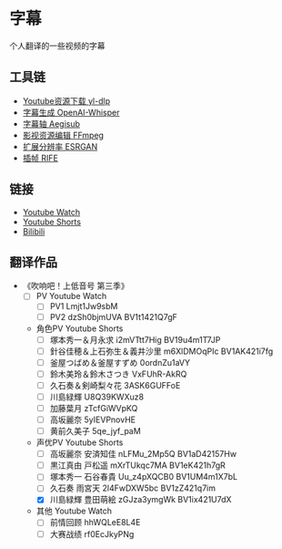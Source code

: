# 字幕

个人翻译的一些视频的字幕

## 工具链

- [Youtube资源下载 yl-dlp](https://github.com/yt-dlp/yt-dlp)
- [字幕生成 OpenAI-Whisper](https://github.com/ggerganov/whisper.cpp)
- [字幕轴 Aegisub](https://github.com/arch1t3cht/Aegisub)
- [影视资源编辑 FFmpeg](https://github.com/FFmpeg/FFmpeg)
- [扩展分辨率 ESRGAN](https://github.com/xinntao/Real-ESRGAN/)
- [插帧 RIFE](https://github.com/Justin62628/Squirrel-RIFE)

## 链接

- [Youtube Watch](https://www.youtube.com/watch?v=)
- [Youtube Shorts](https://www.youtube.com/shorts/)
- [Bilibili](https://www.bilibili.com/video/)

## 翻译作品

- 《吹响吧！上低音号 第三季》
  - [ ] PV Youtube Watch
    - [ ] PV1 Lmjt1Jw9sbM
    - [ ] PV2 dzSh0bjmUVA BV1t1421Q7gF

  - 角色PV Youtube Shorts
    - [ ] 塚本秀一＆月永求 i2mVTtt7Hig BV19u4m1T7JP
    - [ ] 針谷佳穂＆上石弥生＆義井沙里 m6XlDMOqPIc BV1AK421i7fg
    - [ ] 釜屋つばめ＆釜屋すずめ 0ordnZu1aVY
    - [ ] 鈴木美玲＆鈴木さつき VxFUhR-AkRQ
    - [ ] 久石奏＆剣崎梨々花 3ASK6GUFFoE
    - [ ] 川島緑輝 U8Q39KWXuz8
    - [ ] 加藤葉月 zTcfGiWVpKQ
    - [ ] 高坂麗奈 5yIEVPnovHE
    - [ ] 黄前久美子 5qe_jyf_paM

  - 声优PV Youtube Shorts
    - [ ] 高坂麗奈 安済知佳 nLFMu_2Mp5Q BV1aD42157Hw
    - [ ] 黒江真由 戸松遥 mXrTUkqc7MA BV1eK421h7gR
    - [ ] 塚本秀一 石谷春貴 Uu_z4pXQCB0 BV1UM4m1X7bL
    - [ ] 久石奏 雨宮天 2l4FwDXW5bc BV1zZ421q7im
    - [x] 川島緑輝 豊田萌絵 zGJza3ymgWk BV1ix421U7dX
  - 其他 Youtube Watch
    - [ ] 前情回顾 hhWQLeE8L4E
    - [ ] 大赛战绩 rf0EcJkyPNg
